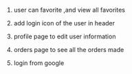 1. user can favorite ,and view all favorites

2. add login icon of the user in header 

3. profile page to edit user information

4. orders page to see all the orders made

4. login from google

